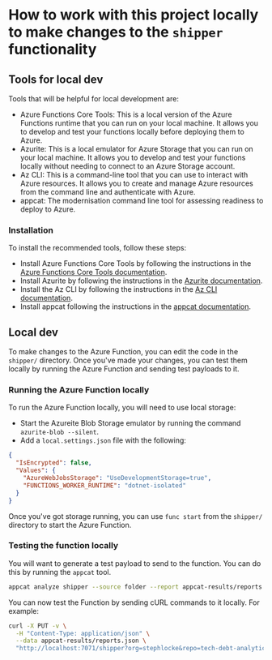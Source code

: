 # How to work with this project locally to make changes to the `shipper` functionality

## Tools for local dev

Tools that will be helpful for local development are:

- Azure Functions Core Tools: This is a local version of the Azure Functions runtime that you can run on your local machine. It allows you to develop and test your functions locally before deploying them to Azure.
- Azurite: This is a local emulator for Azure Storage that you can run on your local machine. It allows you to develop and test your functions locally without needing to connect to an Azure Storage account.
- Az CLI: This is a command-line tool that you can use to interact with Azure resources. It allows you to create and manage Azure resources from the command line and authenticate with Azure.
- appcat: The modernisation command line tool for assessing readiness to deploy to Azure.

### Installation

To install the recommended tools, follow these steps:

- Install Azure Functions Core Tools by following the instructions in the [Azure Functions Core Tools documentation](https://learn.microsoft.com/en-us/azure/azure-functions/functions-run-local?tabs=windows%2Cisolated-process%2Cnode-v4%2Cpython-v2%2Chttp-trigger%2Ccontainer-apps&pivots=programming-language-csharp#v2).
- Install Azurite by following the instructions in the [Azurite documentation](https://learn.microsoft.com/en-us/azure/storage/common/storage-use-azurite?tabs=visual-studio-code%2Cblob-storage).
- Install the Az CLI by following the instructions in the [Az CLI documentation](https://docs.microsoft.com/en-us/cli/azure/install-azure-cli).
- Install appcat following the instructions in the [appcat documentation](appcat.md).

## Local dev

To make changes to the Azure Function, you can edit the code in the `shipper/` directory. Once you've made your changes, you can test them locally by running the Azure Function and sending test payloads to it.

### Running the Azure Function locally

To run the Azure Function locally, you will need to use local storage:

- Start the Azureite Blob Storage emulator by running the command `azurite-blob --silent`.
- Add a `local.settings.json` file with the following:

```json
{
  "IsEncrypted": false,
  "Values": {
    "AzureWebJobsStorage": "UseDevelopmentStorage=true",
    "FUNCTIONS_WORKER_RUNTIME": "dotnet-isolated"
  }
}
```

Once you've got storage running, you can use `func start` from the `shipper/` directory to start the Azure Function.

### Testing the function locally

You will want to generate a test payload to send to the function. You can do this by running the `appcat` tool.

```bash
appcat analyze shipper --source folder --report appcat-results/reports --serializer json --non-interactive --code --binaries --target AppService.Linux
```

You can now test the Function by sending cURL commands to it locally. For example:

```bash
curl -X PUT -v \
  -H "Content-Type: application/json" \
  --data appcat-results/reports.json \
  "http://localhost:7071/shipper?org=stephlocke&repo=tech-debt-analytics&branch=main&pr=&commit=68af5f6b04dd484a48d9f4814cc5f556743bb34d&committer=stephlocke"
```
